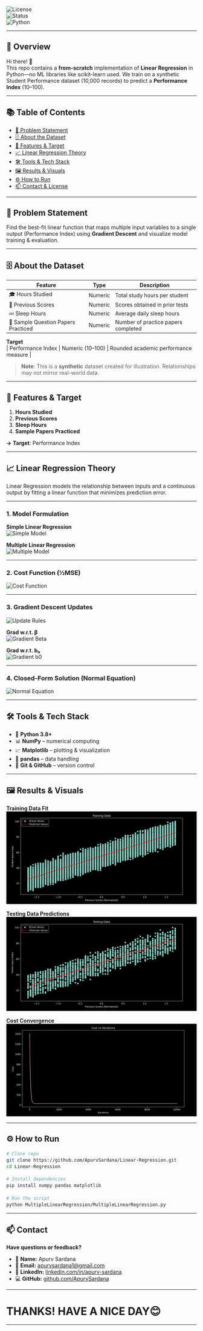 <!--────────────────────────────────────────────────────────────────────────────-->
<!--🏷️ Badges-->
![License](https://img.shields.io/badge/license-MIT-blue.svg)  
![Status](https://img.shields.io/badge/status-active-brightgreen.svg)  
![Python](https://img.shields.io/badge/python-3.8%2B-blue.svg)  

---

## 🚀 Overview

Hi there! 👋  
This repo contains a **from-scratch** implementation of **Linear Regression** in Python—no ML libraries like scikit-learn used. We train on a synthetic Student Performance dataset (10,000 records) to predict a **Performance Index** (10–100).

---

## 📚 Table of Contents
- [🎯 Problem Statement](#-problem-statement)  
- [🗄️ About the Dataset](#️-about-the-dataset)  
- [🔢 Features & Target](#-features--target)  
- [📈 Linear Regression Theory](#-linear-regression-theory)  
- [🛠️ Tools & Tech Stack](#️-tools--tech-stack)  
- [🖼️ Results & Visuals](#️-results--visuals)  
- [⚙️ How to Run](#️-how-to-run)  
- [📫 Contact & License](#-contact)  

---

## 🎯 Problem Statement

Find the best-fit linear function that maps multiple input variables to a single output (Performance Index) using **Gradient Descent** and visualize model training & evaluation.

---

## 🗄️ About the Dataset

| Feature                             | Type     | Description                                        |
|-------------------------------------|----------|----------------------------------------------------|
| 🎓 Hours Studied                    | Numeric  | Total study hours per student                      |
| 📝 Previous Scores                  | Numeric  | Scores obtained in prior tests                     |
| 💤 Sleep Hours                      | Numeric  | Average daily sleep hours                          |
| 📄 Sample Question Papers Practiced | Numeric  | Number of practice papers completed                |

**Target**  
| Performance Index | Numeric (10–100) | Rounded academic performance measure |

> **Note**: This is a **synthetic** dataset created for illustration. Relationships may not mirror real-world data.

---

## 🔢 Features & Target

1. **Hours Studied**  
2. **Previous Scores**  
3. **Sleep Hours**  
4. **Sample Papers Practiced**  

**→** **Target**: Performance Index

---
## 📈 Linear Regression Theory

Linear Regression models the relationship between inputs and a continuous output by fitting a linear function that minimizes prediction error.

---

### 1. Model Formulation

**Simple Linear Regression**  
![Simple Model](https://latex.codecogs.com/png.latex?\dpi{120}\bg{transparent}\color{white}\hat%7By%7D%20%3D%20b_1x%20%2B%20b_0)

**Multiple Linear Regression**  
![Multiple Model](https://latex.codecogs.com/png.latex?\dpi{120}\bg{transparent}\color{white}\hat%7BY%7D%20%3D%20\mathbf%7BX%7D\beta%20%2B%20b_0)

---

### 2. Cost Function (½MSE)

![Cost Function](https://latex.codecogs.com/png.latex?\dpi{120}\bg{transparent}\color{white}J%28\beta%2C%20b_0%29%20%3D%20\frac%7B1%7D%7B2m%7D\sum_%7Bi%3D1%7D%5Em%28\hat%7By%7D%5E%7B%28i%29%7D-y%5E%7B%28i%29%7D%29%5E2)

---

### 3. Gradient Descent Updates

![Update Rules](https://latex.codecogs.com/png.latex?\dpi{120}\bg{transparent}\color{white}\beta_j%20\leftarrow%20\beta_j%20-%20\alpha\frac{\partial%20J}{\partial\beta_j},\;b_0%20\leftarrow%20b_0%20-%20\alpha\frac{\partial%20J}{\partial%20b_0})

**Grad w.r.t. β**  
![Gradient Beta](https://latex.codecogs.com/png.latex?\dpi{120}\bg{transparent}\color{white}\frac{\partial%20J}{\partial\beta_j}%20=%20\frac{1}{m}\sum_{i=1}^m(\hat%7By%7D%5E%7B%28i%29%7D-y%5E%7B%28i%29%7D)x_j%5E%7B%28i%29%7D)

**Grad w.r.t. b₀**  
![Gradient b0](https://latex.codecogs.com/png.latex?\dpi{120}\bg{transparent}\color{white}\frac{\partial%20J}{\partial%20b_0}%20=%20\frac{1}{m}\sum_{i=1}^m(\hat%7By%7D%5E%7B%28i%29%7D-y%5E%7B%28i%29%7D))

---

### 4. Closed-Form Solution (Normal Equation)

![Normal Equation](https://latex.codecogs.com/png.latex?\dpi{120}\bg{transparent}\color{white}\beta%20=%20(X^TX)^{-1}X^TY,\;b_0%20=%20\bar{y}-\beta^T\bar{X})

---

## 🛠️ Tools & Tech Stack

- 🐍 **Python 3.8+**  
- 📊 **NumPy** – numerical computing  
- 📈 **Matplotlib** – plotting & visualization  
- 🐼 **pandas** – data handling  
- 🔧 **Git & GitHub** – version control  

---

## 🖼️ Results & Visuals

**Training Data Fit**  
![Training Plot](./images/Training%20Data%20Plot-SLR.png)  

**Testing Data Predictions**  
![Testing Plot](./images/Testing%20Data%20Plot-SLR.png)  

**Cost Convergence**  
![Cost vs Iterations](./images/Cost%20vs%20Iterations%20Plot-SLR.png)  

---

## ⚙️ How to Run

```bash
# Clone repo
git clone https://github.com/ApurvSardana/Linear-Regression.git
cd Linear-Regression

# Install dependencies 
pip install numpy pandas matplotlib

# Run the script
python MultipleLinearRegression/MultipleLinearRegression.py
```
---

## 📫 Contact

**Have questions or feedback?**

- 👤 **Name:** Apurv Sardana  
- 📧 **Email:** [apurvsardana1@gmail.com](mailto:apurvsardana1@gmail.com)  
- 🔗 **LinkedIn:** [linkedin.com/in/apurv-sardana](https://linkedin.com/in/apurv-sardana)  
- 💻 **GitHub:** [github.com/ApurvSardana](https://github.com/ApurvSardana)

---


# THANKS! HAVE A NICE DAY😊

---

